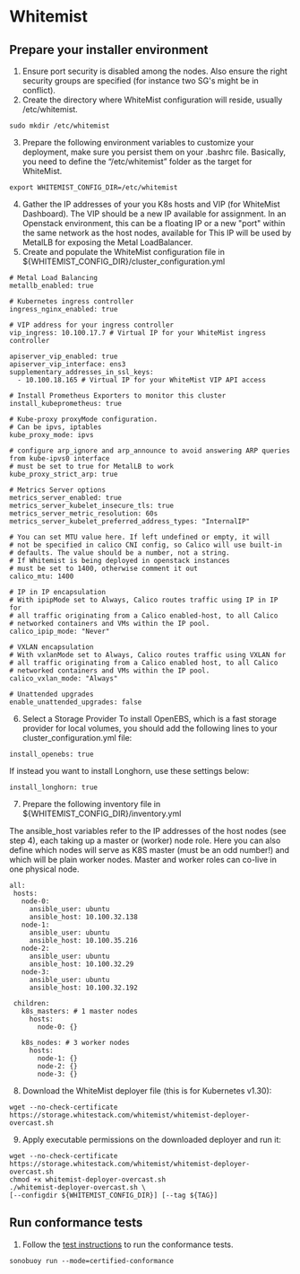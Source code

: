 # Whitemist 

## Prepare your installer environment

1. Ensure port security is disabled among the nodes. Also ensure the right security groups are specified (for instance two SG's might be in conflict).
2. Create the directory where WhiteMist configuration will reside, usually /etc/whitemist.
```
sudo mkdir /etc/whitemist
```
3. Prepare the following environment variables to customize your deployment, make sure you persist them on your .bashrc file. Basically, you need to define the “/etc/whitemist” folder as the target for WhiteMist.
```
export WHITEMIST_CONFIG_DIR=/etc/whitemist
```

4. Gather the IP addresses of your you K8s hosts and VIP (for WhiteMist Dashboard). The VIP should be a new IP available for assignment. In an Openstack environment, this can be a floating IP or a new "port" within the same network as the host nodes, available for This IP will be used by MetalLB for exposing the Metal LoadBalancer.
5. Create and populate the WhiteMist configuration file in ${WHITEMIST_CONFIG_DIR}/cluster_configuration.yml
```
# Metal Load Balancing
metallb_enabled: true

# Kubernetes ingress controller
ingress_nginx_enabled: true

# VIP address for your ingress controller
vip_ingress: 10.100.17.7 # Virtual IP for your WhiteMist ingress controller

apiserver_vip_enabled: true
apiserver_vip_interface: ens3
supplementary_addresses_in_ssl_keys:
  - 10.100.18.165 # Virtual IP for your WhiteMist VIP API access

# Install Prometheus Exporters to monitor this cluster
install_kubeprometheus: true

# Kube-proxy proxyMode configuration.
# Can be ipvs, iptables
kube_proxy_mode: ipvs

# configure arp_ignore and arp_announce to avoid answering ARP queries from kube-ipvs0 interface
# must be set to true for MetalLB to work
kube_proxy_strict_arp: true

# Metrics Server options
metrics_server_enabled: true
metrics_server_kubelet_insecure_tls: true
metrics_server_metric_resolution: 60s
metrics_server_kubelet_preferred_address_types: "InternalIP"

# You can set MTU value here. If left undefined or empty, it will
# not be specified in calico CNI config, so Calico will use built-in
# defaults. The value should be a number, not a string.
# If Whitemist is being deployed in openstack instances
# must be set to 1400, otherwise comment it out
calico_mtu: 1400

# IP in IP encapsulation
# With ipipMode set to Always, Calico routes traffic using IP in IP for
# all traffic originating from a Calico enabled-host, to all Calico
# networked containers and VMs within the IP pool.
calico_ipip_mode: "Never"

# VXLAN encapsulation
# With vxlanMode set to Always, Calico routes traffic using VXLAN for
# all traffic originating from a Calico enabled host, to all Calico
# networked containers and VMs within the IP pool.
calico_vxlan_mode: "Always"

# Unattended upgrades
enable_unattended_upgrades: false
```
6. Select a Storage Provider
To install OpenEBS, which is a fast storage provider for local volumes, you should add the following lines to your cluster_configuration.yml file:
```
install_openebs: true
```
If instead you want to install Longhorn, use these settings below:
```
install_longhorn: true
```
7. Prepare the following inventory file in ${WHITEMIST_CONFIG_DIR}/inventory.yml

The ansible_host variables refer to the IP addresses of the host nodes (see step 4), each taking up a master or (worker) node role. Here you can also define which nodes will serve as K8S master (must be an odd number!) and which will be plain worker nodes. Master and worker roles can co-live in one physical node.
```
all:
 hosts:
   node-0:
     ansible_user: ubuntu
     ansible_host: 10.100.32.138
   node-1:
     ansible_user: ubuntu
     ansible_host: 10.100.35.216
   node-2:
     ansible_user: ubuntu
     ansible_host: 10.100.32.29
   node-3:
     ansible_user: ubuntu
     ansible_host: 10.100.32.192

 children:
   k8s_masters: # 1 master nodes
     hosts:
       node-0: {}

   k8s_nodes: # 3 worker nodes
     hosts:
       node-1: {}
       node-2: {}
       node-3: {}
```
8. Download the WhiteMist deployer file (this is for Kubernetes v1.30):
```
wget --no-check-certificate https://storage.whitestack.com/whitemist/whitemist-deployer-overcast.sh
```
9. Apply executable permissions on the downloaded deployer and run it:
```
wget --no-check-certificate https://storage.whitestack.com/whitemist/whitemist-deployer-overcast.sh
chmod +x whitemist-deployer-overcast.sh
./whitemist-deployer-overcast.sh \
[--configdir ${WHITEMIST_CONFIG_DIR}] [--tag ${TAG}]
```

## Run conformance tests

1. Follow the [test instructions](https://github.com/cncf/k8s-conformance/blob/master/instructions.md#running)
   to run the conformance tests.

```
sonobuoy run --mode=certified-conformance
```
